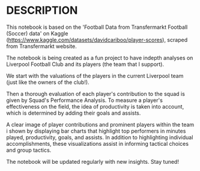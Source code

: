 # DESCRIPTION

This notebook is based on the 'Football Data from Transfermarkt Football (Soccer) data' on Kaggle (https://www.kaggle.com/datasets/davidcariboo/player-scores), scraped from Transfermarkt website.

The notebook is being created as a fun project to have indepth analyses on Liverpool Football Club  and its players (the team that I support). 

We start with the valuations of the players in the current Liverpool team (just like the owners of the club!). 

Then a thorough evaluation of each player's contribution to the squad is given by Squad's Performance Analysis. To measure a player's effectiveness on the field, the idea of productivity is taken into account, which is determined by adding their goals and assists.

 A clear image of player contributions and prominent players within the team i shown by displaying bar charts that highlight top performers in minutes played, productivity, goals, and assists. In addition to highlighting individual accomplishments, these visualizations assist in informing tactical choices and group tactics.
 

The notebook will be updated regularly with new insights. Stay tuned!
